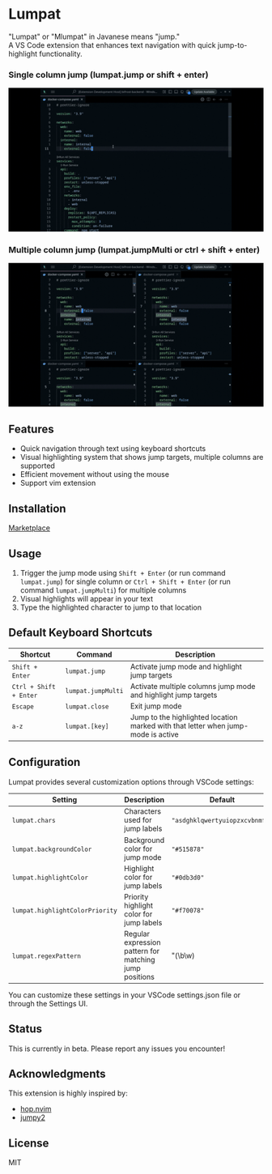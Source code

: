 # Lumpat

"Lumpat" or "Mlumpat" in Javanese means "jump."\
A VS Code extension that enhances text navigation with quick jump-to-highlight functionality.

### Single column jump (lumpat.jump or shift + enter)

![Image](https://raw.githubusercontent.com/joundy/lumpat/refs/heads/master/assets/lumpat_single_column.gif)

### Multiple column jump (lumpat.jumpMulti or ctrl + shift + enter)

![Image](https://raw.githubusercontent.com/joundy/lumpat/refs/heads/master/assets/lumpat_multi_columns.gif)

## Features

- Quick navigation through text using keyboard shortcuts
- Visual highlighting system that shows jump targets, multiple columns are supported
- Efficient movement without using the mouse
- Support vim extension

## Installation

[Marketplace](https://marketplace.visualstudio.com/items?itemName=Joundy.lumpat)

## Usage

1. Trigger the jump mode using `Shift + Enter` (or run command `lumpat.jump`) for single column or `Ctrl + Shift + Enter` (or run command `lumpat.jumpMulti`) for multiple columns
2. Visual highlights will appear in your text
3. Type the highlighted character to jump to that location

## Default Keyboard Shortcuts

| Shortcut               | Command            | Description                                                                       |
| ---------------------- | ------------------ | --------------------------------------------------------------------------------- |
| `Shift + Enter`        | `lumpat.jump`      | Activate jump mode and highlight jump targets                                     |
| `Ctrl + Shift + Enter` | `lumpat.jumpMulti` | Activate multiple columns jump mode and highlight jump targets                     |
| `Escape`               | `lumpat.close`     | Exit jump mode                                                                    |
| `a-z`                  | `lumpat.[key]`     | Jump to the highlighted location marked with that letter when jump-mode is active |

## Configuration

Lumpat provides several customization options through VSCode settings:

| Setting                         | Description                                            | Default                          |
| ------------------------------- | ------------------------------------------------------ | -------------------------------- |
| `lumpat.chars`                  | Characters used for jump labels                        | `"asdghklqwertyuiopzxcvbnmfj"`   |
| `lumpat.backgroundColor`        | Background color for jump mode                         | `"#515878"`                      |
| `lumpat.highlightColor`         | Highlight color for jump labels                        | `"#0db3d0"`                      |
| `lumpat.highlightColorPriority` | Priority highlight color for jump labels               | `"#f70078"`                      |
| `lumpat.regexPattern`           | Regular expression pattern for matching jump positions | "(\\b\\w)|(\\B(?=[A-Z]|[#_]\\w))|\\b$" |

You can customize these settings in your VSCode settings.json file or through the Settings UI.

## Status

This is currently in beta. Please report any issues you encounter!

## Acknowledgments

This extension is highly inspired by:

- [hop.nvim](https://github.com/hadronized/hop.nvim)
- [jumpy2](https://github.com/DavidLGoldberg/jumpy2)

## License

MIT
